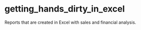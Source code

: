 # getting_hands_dirty_in_excel
Reports that are created in Excel with sales and financial analysis.
